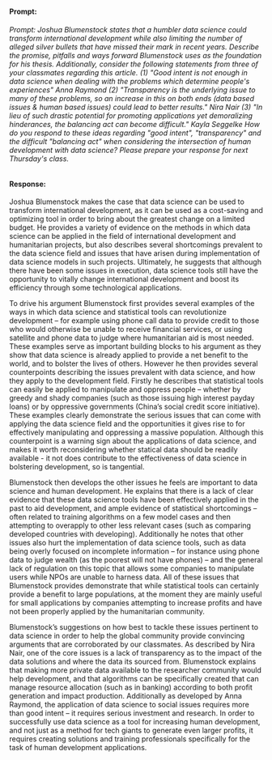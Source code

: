 #### Prompt:
###### Prompt: Joshua Blumenstock states that a humbler data science could transform international development while also limiting the number of alleged silver bullets that have missed their mark in recent years. Describe the promise, pitfalls and ways forward Blumenstock uses as the foundation for his thesis. Additionally, consider the following statements from three of your classmates regarding this article. (1) "Good intent is not enough in data science when dealing with the problems which determine people's experiences" Anna Raymond (2) "Transparency is the underlying issue to many of these problems, so an increase in this on both ends (data based issues & human based issues) could lead to better results." Nira Nair (3) "In lieu of such drastic potential for promoting applications yet demoralizing hinderances, the balancing act can become difficult." Kayla Seggelke How do you respond to these ideas regarding "good intent", "transparency" and the difficult "balancing act" when considering the intersection of human development with data science? Please prepare your response for next Thursday's class.



#### Response:
Joshua Blumenstock makes the case that data science can be used to transform international development, as it can be used as a cost-saving and optimizing tool in order to bring about the greatest change on a limited budget. He provides a variety of evidence on the methods in which data science can be applied in the field of international development and humanitarian projects, but also describes several shortcomings prevalent to the data science field and issues that have arisen during implementation of data science models in such projects. Ultimately, he suggests that although there have been some issues in execution, data science tools still have the opportunity to vitally change international development and boost its efficiency through some technological applications.

To drive his argument Blumenstock first provides several examples of the ways in which data science and statistical tools can revolutionize development – for example using phone call data to provide credit to those who would otherwise be unable to receive financial services, or using satellite and phone data to judge where humanitarian aid is most needed. These examples serve as important building blocks to his argument as they show that data science is already applied to provide a net benefit to the world, and to bolster the lives of others. However he then provides several counterpoints describing the issues prevalent with data science, and how they apply to the development field. Firstly he describes that statistical tools can easily be applied to manipulate and oppress people – whether by greedy and shady companies (such as those issuing high interest payday loans) or by oppressive governments (China’s social credit score initiative). These examples clearly demonstrate the serious issues that can come with applying the data science field and the opportunities it gives rise to for effectively manipulating and oppressing a massive population. Although this counterpoint is a warning sign about the applications of data science, and makes it worth reconsidering whether statical data should be readily available -  it not does contribute to the effectiveness of data science in bolstering development, so is tangential.

Blumenstock then develops the other issues he feels are important to data science and human development. He explains that there is a lack of clear evidence that these data science tools have been effectively applied in the past to aid development, and ample evidence of statistical shortcomings – often related to training algorithms on a few model cases and then attempting to overapply to other less relevant cases (such as comparing developed countries with developing). Additionally he notes that other issues also hurt the implementation of data science tools, such as data being overly focused on incomplete information – for instance using phone data to judge wealth (as the poorest will not have phones) – and the general lack of regulation on this topic that allows some companies to manipulate users while NPOs are unable to harness data. All of these issues that Blumenstock provides demonstrate that while statistical tools can certainly provide a benefit to large populations, at the moment they are mainly useful for small applications by companies attempting to increase profits and have not been properly applied by the humanitarian community. 

Blumenstock’s suggestions on how best to tackle these issues pertinent to data science in order to help the global community provide convincing arguments that are corroborated by our classmates. As described by Nira Nair, one of the core issues is a lack of transparency as to the impact of the data solutions and where the data its sourced from. Blumenstock explains that making more private data available to the researcher community would help development, and that algorithms can be specifically created that can manage resource allocation (such as in banking) according to both profit generation and impact production. Additionally as developed by Anna Raymond, the application of data science to social issues requires more than good intent – it requires serious investment and research. In order to successfully use data science as a tool for increasing human development, and not just as a method for tech giants to generate even larger profits, it requires creating solutions and training professionals specifically for the task of human development applications.






























